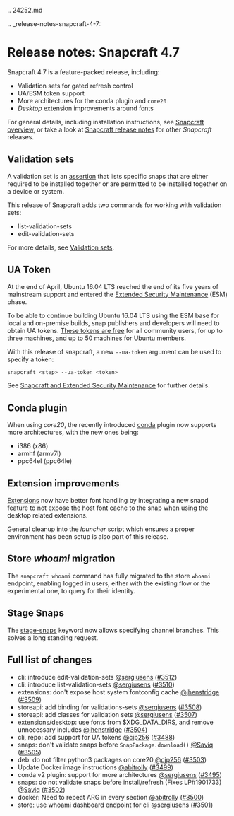 .. 24252.md

.. _release-notes-snapcraft-4-7:

# Release notes: Snapcraft 4.7

Snapcraft 4.7 is a feature-packed release, including:

* Validation sets for gated refresh control
* UA/ESM token support
* More architectures for the conda plugin and `core20`
* *Desktop* extension improvements around fonts

For general details, including installation instructions, see [Snapcraft overview](https://snapcraft.io/docs/snapcraft-overview), or take a look at [Snapcraft release notes](https://snapcraft.io/docs/snapcraft-release-notes) for other *Snapcraft* releases.

## Validation sets

A validation set is an [assertion](https://snapcraft.io/docs/assertions) that lists specific snaps that are either required to be installed together or are permitted to be installed together on a device or system.

This release of Snapcraft adds two commands for working with validation sets:

* list-validation-sets
* edit-validation-sets

For more details, see [Validation sets](validation-sets.md).

## UA Token

At the end of April, Ubuntu 16.04 LTS reached the end of its five years of mainstream support and entered the [Extended Security Maintenance](https://ubuntu.com/security/esm) (ESM) phase.

To be able to continue building Ubuntu 16.04 LTS using the ESM base for local and on-premise builds, snap publishers and developers will need to obtain UA tokens. [These tokens are free](https://ubuntu.com/blog/ua-services-deployed-from-the-command-line-with-ua-client) for all community users, for up to three machines, and up to 50 machines for Ubuntu members.

With this release of snapcraft, a new `--ua-token` argument can be used to specify a token:

```bash
snapcraft <step> --ua-token <token>
```

See [Snapcraft and Extended Security Maintenance](snapcraft-and-extended-security-maintenance.md) for further details.

## Conda plugin

When using _core20_, the recently introduced [conda](h/t/the-conda-plugin/12530#release-notes-snapcraft-4-7-heading--core20) plugin now supports more architectures, with the new ones being:

* i386 (x86)
* armhf (armv7l)
* ppc64el (ppc64le)

## Extension improvements

[Extensions](snapcraft-extensions.md) now have better font handling by integrating a new snapd feature to not expose the host font cache to the snap
when using the desktop related extensions.

General cleanup into the *launcher* script which ensures a proper environment has been setup is also part of this release.

## Store _whoami_ migration

The `snapcraft whoami` command has fully migrated to the store `whoami` endpoint, enabling logged in users, either with the existing flow or the experimental one, to query for their identity.

## Stage Snaps

The [stage-snaps](build-and-staging-dependencies.md) keyword now allows specifying channel branches. This solves a long standing request.

## Full list of changes

* cli: introduce edit-validation-sets [@sergiusens](https://github.com/sergiusens) ([#3512](https://github.com/snapcore/snapcraft/pull/3512))
* cli: introduce list-validation-sets [@sergiusens](https://github.com/sergiusens) ([#3510](https://github.com/snapcore/snapcraft/pull/3510))
* extensions: don't expose host system fontconfig cache [@jhenstridge](https://github.com/jhenstridge) ([#3509](https://github.com/snapcore/snapcraft/pull/3509))
* storeapi: add binding for validations-sets [@sergiusens](https://github.com/sergiusens) ([#3508](https://github.com/snapcore/snapcraft/pull/3508))
* storeapi: add classes for validation sets [@sergiusens](https://github.com/sergiusens) ([#3507](https://github.com/snapcore/snapcraft/pull/3507))
* extensions/desktop: use fonts from $XDG_DATA_DIRS, and remove unnecessary includes [@jhenstridge](https://github.com/jhenstridge) ([#3504](https://github.com/snapcore/snapcraft/pull/3504))
* cli, repo: add support for UA tokens [@cjp256](https://github.com/cjp256) ([#3488](https://github.com/snapcore/snapcraft/pull/3488))
* snaps: don't validate snaps before `SnapPackage.download()` [@Saviq](https://github.com/Saviq) ([#3505](https://github.com/snapcore/snapcraft/pull/3505))
* deb: do not filter python3 packages on core20 [@cjp256](https://github.com/cjp256) ([#3503](https://github.com/snapcore/snapcraft/pull/3503))
* Update Docker image instructions [@abitrolly](https://github.com/abitrolly) ([#3499](https://github.com/snapcore/snapcraft/pull/3499))
* conda v2 plugin: support for more architectures [@sergiusens](https://github.com/sergiusens) ([#3495](https://github.com/snapcore/snapcraft/pull/3495))
* snaps: do not validate snaps before install/refresh (Fixes LP#1901733) [@Saviq](https://github.com/Saviq) ([#3502](https://github.com/snapcore/snapcraft/pull/3502))
* docker: Need to repeat ARG in every section [@abitrolly](https://github.com/abitrolly) ([#3500](https://github.com/snapcore/snapcraft/pull/3500))
* store: use whoami dashboard endpoint for cli [@sergiusens](https://github.com/sergiusens) ([#3501](https://github.com/snapcore/snapcraft/pull/3501))